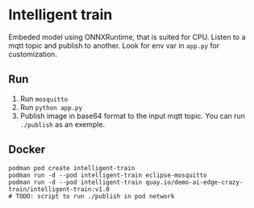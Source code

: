 # Intelligent train

Embeded model using ONNXRuntime, that is suited for CPU. Listen to a mqtt topic and publish to another.
Look for env var in ```app.py``` for customization.

## Run

1. Run ```mosquitto```
2. Run ```python app.py```
3. Publish image in base64 format to the input mqtt topic. You can run ```./publish``` as an exemple.

## Docker

```
podman pod create intelligent-train
podman run -d --pod intelligent-train eclipse-mosquitto
podman run -d --pod intelligent-train quay.io/demo-ai-edge-crazy-train/intelligent-train:v1.0
# TODO: script to run ./publish in pod network
```
